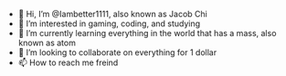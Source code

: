 - 👋 Hi, I’m @Iambetter1111, also known as Jacob Chi
- 👀 I’m interested in gaming, coding, and studying
- 🌱 I’m currently learning everything in the world that has a mass, also known as atom
- 💞️ I’m looking to collaborate on everything for 1 dollar
- 📫 How to reach me freind

<!---
Iambetter1111/Iambetter1111 is a ✨ special ✨ repository because its `README.md` (this file) appears on your GitHub profile.
You can click the Preview link to take a look at your changes.
--->
